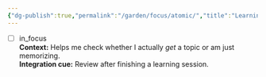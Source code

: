 ```yaml
---
{"dg-publish":true,"permalink":"/garden/focus/atomic/","title":"Learning - Compression over detail","noteIcon":"","created":"2025-10-15T20:08:42.759+02:00","updated":"2025-10-15T20:45:58.060+02:00"}
---
```



- [ ] in_focus  
**Context:** Helps me check whether I actually *get* a topic or am just memorizing.  
**Integration cue:** Review after finishing a learning session.

